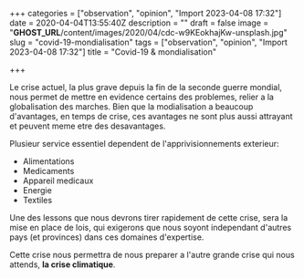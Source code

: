 +++
categories = ["observation", "opinion", "Import 2023-04-08 17:32"]
date = 2020-04-04T13:55:40Z
description = ""
draft = false
image = "__GHOST_URL__/content/images/2020/04/cdc-w9KEokhajKw-unsplash.jpg"
slug = "covid-19-mondialisation"
tags = ["observation", "opinion", "Import 2023-04-08 17:32"]
title = "Covid-19 & mondialisation"

+++


Le crise actuel, la plus grave depuis la fin de la seconde guerre mondial, nous permet de mettre en evidence certains des problemes, relier a la globalisation des marches. Bien que la modialisation a beaucoup d'avantages, en temps de crise, ces avantages ne sont plus aussi attrayant et peuvent meme etre des desavantages.

Plusieur service essentiel dependent de l'apprivisionnements exterieur:

* Alimentations
* Medicaments
* Appareil medicaux
* Energie
* Textiles

Une des lessons que nous devrons tirer rapidement de cette crise, sera la mise en place de lois, qui exigerons que nous soyont independant d'autres pays (et provinces) dans ces domaines d'expertise.

Cette crise nous permettra de nous preparer a l'autre grande crise qui nous attends, **la crise climatique**.

